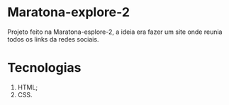 # Maratona-explore-2
  Projeto feito na Maratona-esplore-2, a ideia era fazer um site onde reunia todos os links da redes sociais.
# Tecnologias
  1. HTML;
  2. CSS. 
